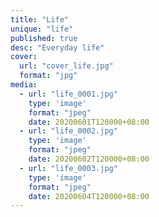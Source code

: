 ```yaml
---
title: "Life"
unique: "life"
published: true
desc: "Everyday life"
cover:
  url: "cover_life.jpg"
  format: "jpg"
media:
  - url: "life_0001.jpg"
    type: 'image'
    format: "jpeg"
    date: 20200601T120000+08:00
  - url: "life_0002.jpg"
    type: 'image'
    format: "jpeg"
    date: 20200602T120000+08:00
  - url: "life_0003.jpg"
    type: 'image'
    format: "jpeg"
    date: 20200604T120000+08:00
---
```

